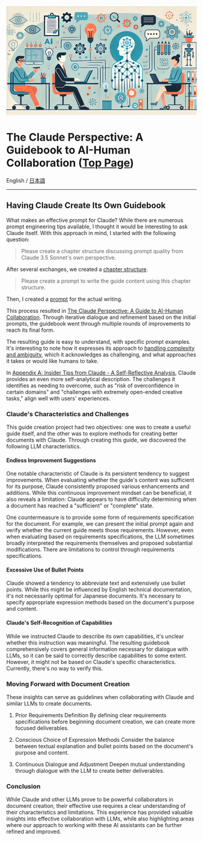 <img src="./images/claude_perspective.png" alt="The Claude Perspective" width="700"/>

# The Claude Perspective: A Guidebook to AI-Human Collaboration ([Top Page](https://abagames.github.io/claude-perspective/en/))

English / [日本語](./README_ja.md)

---

## Having Claude Create Its Own Guidebook

What makes an effective prompt for Claude? While there are numerous prompt engineering tips available, I thought it would be interesting to ask Claude itself. With this approach in mind, I started with the following question:

> Please create a chapter structure discussing prompt quality from Claude 3.5 Sonnet's own perspective.

After several exchanges, we created a [chapter structure](./llm-perspective-guide-with-intro.md).

> Please create a prompt to write the guide content using this chapter structure.

Then, I created a [prompt](./llm-guide-writing-prompt.md) for the actual writing.

This process resulted in [The Claude Perspective: A Guide to AI-Human Collaboration](https://abagames.github.io/claude-perspective/en/). Through iterative dialogue and refinement based on the initial prompts, the guidebook went through multiple rounds of improvements to reach its final form.

The resulting guide is easy to understand, with specific prompt examples. It's interesting to note how it expresses its approach to [handling complexity and ambiguity](https://abagames.github.io/claude-perspective/en/chapters/chapter-3-complexity.html), which it acknowledges as challenging, and what approaches it takes or would like humans to take.

In [Appendix A: Insider Tips from Claude - A Self-Reflective Analysis](https://abagames.github.io/claude-perspective/en/chapters/appendix-a-tips.html), Claude provides an even more self-analytical description. The challenges it identifies as needing to overcome, such as "risk of overconfidence in certain domains" and "challenges with extremely open-ended creative tasks," align well with users' experiences.

### Claude's Characteristics and Challenges

This guide creation project had two objectives: one was to create a useful guide itself, and the other was to explore methods for creating better documents with Claude. Through creating this guide, we discovered the following LLM characteristics.

#### Endless Improvement Suggestions

One notable characteristic of Claude is its persistent tendency to suggest improvements. When evaluating whether the guide's content was sufficient for its purpose, Claude consistently proposed various enhancements and additions. While this continuous improvement mindset can be beneficial, it also reveals a limitation: Claude appears to have difficulty determining when a document has reached a "sufficient" or "complete" state.

One countermeasure is to provide some form of requirements specification for the document. For example, we can present the initial prompt again and verify whether the current guide meets those requirements. However, even when evaluating based on requirements specifications, the LLM sometimes broadly interpreted the requirements themselves and proposed substantial modifications. There are limitations to control through requirements specifications.

#### Excessive Use of Bullet Points

Claude showed a tendency to abbreviate text and extensively use bullet points. While this might be influenced by English technical documentation, it's not necessarily optimal for Japanese documents. It's necessary to specify appropriate expression methods based on the document's purpose and content.

#### Claude's Self-Recognition of Capabilities

While we instructed Claude to describe its own capabilities, it's unclear whether this instruction was meaningful. The resulting guidebook comprehensively covers general information necessary for dialogue with LLMs, so it can be said to correctly describe capabilities to some extent. However, it might not be based on Claude's specific characteristics. Currently, there's no way to verify this.

### Moving Forward with Document Creation

These insights can serve as guidelines when collaborating with Claude and similar LLMs to create documents.

1. Prior Requirements Definition
   By defining clear requirements specifications before beginning document creation, we can create more focused deliverables.

2. Conscious Choice of Expression Methods
   Consider the balance between textual explanation and bullet points based on the document's purpose and content.

3. Continuous Dialogue and Adjustment
   Deepen mutual understanding through dialogue with the LLM to create better deliverables.

### Conclusion

While Claude and other LLMs prove to be powerful collaborators in document creation, their effective use requires a clear understanding of their characteristics and limitations. This experience has provided valuable insights into effective collaboration with LLMs, while also highlighting areas where our approach to working with these AI assistants can be further refined and improved.
